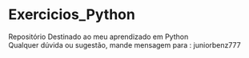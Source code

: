 # Exercicios_Python
Repositório Destinado ao meu aprendizado em Python <br>
Qualquer dúvida ou sugestão, mande mensagem para : juniorbenz777 

